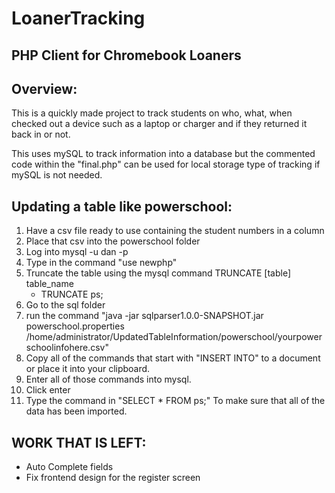 # LoanerTracking

## PHP Client for Chromebook Loaners

## Overview:
This is a quickly made project to track students on who, what, when checked out a device such as a laptop or charger and if they returned it back in or not.

This uses mySQL to track information into a database but the commented code within the "final.php" can be used for local storage type of tracking if mySQL is not needed. 

## Updating a table like powerschool:
1. Have a csv file ready to use containing the student numbers in a column
3. Place that csv into the powerschool folder
4. Log into mysql -u dan -p
5. Type in the command "use newphp"
6. Truncate the table using the mysql command TRUNCATE [table] table_name
    - TRUNCATE ps;
7. Go to the sql folder 
8. run the command "java -jar sqlparser1.0.0-SNAPSHOT.jar powerschool.properties /home/administrator/UpdatedTableInformation/powerschool/yourpowerschoolinfohere.csv"
9. Copy all of the commands that start with "INSERT INTO" to a document or place it into your clipboard. 
10. Enter all of those commands into mysql. 
11. Click enter
12. Type the command in "SELECT * FROM ps;" To make sure that all of the data has been imported.


## WORK THAT IS LEFT:
- Auto Complete fields
- Fix frontend design for the register screen




